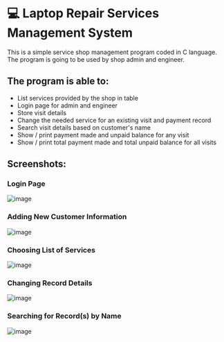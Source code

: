# :computer: Laptop Repair Services Management System
This is a simple service shop management program coded in C language.
The program is going to be used by shop admin and engineer.

## The program is able to:
- List services provided by the shop in table
- Login page for admin and engineer
- Store visit details
- Change the needed service for an existing visit and payment record
- Search visit details based on customer's name
- Show / print payment made and unpaid balance for any visit
- Show / print total payment made and total unpaid balance for all visits

## Screenshots:
### Login Page
![image](https://user-images.githubusercontent.com/57295193/114973249-a4bab980-9eb2-11eb-90e0-592bca91b9ca.png)

### Adding New Customer Information
![image](https://user-images.githubusercontent.com/57295193/114973537-3f1afd00-9eb3-11eb-865a-8bccc8a86907.png)

### Choosing List of Services
![image](https://user-images.githubusercontent.com/57295193/114973381-f19e9000-9eb2-11eb-9bbd-dcbdc8b33011.png)

### Changing Record Details
![image](https://user-images.githubusercontent.com/57295193/114973759-aa64cf00-9eb3-11eb-94fe-c48deeba973d.png)

### Searching for Record(s) by Name
![image](https://user-images.githubusercontent.com/57295193/114973795-bf416280-9eb3-11eb-89fa-05230f035c4b.png)
